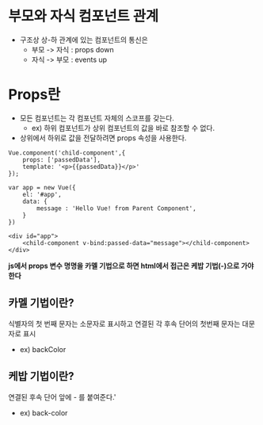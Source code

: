 부모와 자식 컴포넌트 관계
=====
* 구조상 상-하 관계에 있는 컴포넌트의 통신은
    * 부모 -> 자식 : props down
    * 자식 -> 부모 : events up

Props란
===
* 모든 컴포넌트는 각 컴포넌트 자체의 스코프를 갖는다.
    * ex) 하위 컴포넌트가 상위 컴포넌트의 값을 바로 참조할 수 없다.
* 상위에서 하위로 값을 전달하려면 props 속성을 사용한다.

```
Vue.component('child-component',{
    props: ['passedData'],
    template: '<p>{{passedData}}</p>'
});

var app = new Vue({
    el: '#app',
    data: {
        message : 'Hello Vue! from Parent Component',
    }
})
```

```
<div id="app">
    <child-component v-bind:passed-data="message"></child-component>
</div>
```
**js에서 props 변수 명명을 카멜 기법으로 하면 html에서 접근은 케밥 기법(-)으로 가야한다**

카멜 기법이란?
----
식별자의 첫 번째 문자는 소문자로 표시하고 연결된 각 후속 단어의 첫번째 문자는 대문자로 표시
* ex) backColor

케밥 기법이란?
---
연결된 후속 단어 앞에 - 를 붙여준다.'
* ex) back-color

